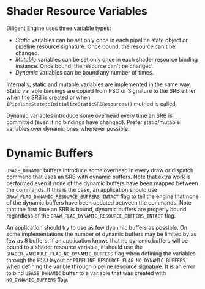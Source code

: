 
# Shader Resource Variables

Diligent Engine uses three variable types:

- *Static* variables can be set only once in each pipeline state object or pipeline resource signature.
  Once bound, the resource can't be changed.
- *Mutable* variables can be set only once in each shader resource binding instance.
  Once bound, the resource can't be changed.
- *Dynamic* variables can be bound any number of times.

Internally, static and mutable variables are implemented in the same way. Static variable bindings are copied
from PSO or Signature to the SRB either when the SRB is created or when `IPipelineState::InitializeStaticSRBResources()`
method is called.

Dynamic variables introduce some overhead every time an SRB is committed (even if no bindings have changed). Prefer static/mutable
variables over dynamic ones whenever possible.


# Dynamic Buffers

`USAGE_DYNAMIC` buffers introduce some overhead in every draw or dispatch command that uses an SRB with dynamic buffers.
Note that extra work is performed even if none of the dynamic buffers have been mapped between the commands. If this
is the case, an application should use `DRAW_FLAG_DYNAMIC_RESOURCE_BUFFERS_INTACT` flag to tell the engine that
none of the dynamic buffers have been updated between the commands. Note that the first time an SRB is bound,
dynamic buffers are properly bound regardless of the `DRAW_FLAG_DYNAMIC_RESOURCE_BUFFERS_INTACT` flag.

An application should try to use as few dyanmic buffers as possible. On some implementations the number of dynamic
buffers may be limited by as few as 8 buffers. If an application knows that no dynamic buffers will be bound to
a shader resource variable, it should use the `SHADER_VARIABLE_FLAG_NO_DYNAMIC_BUFFERS` flag when defining
the variables through the PSO layout or `PIPELINE_RESOURCE_FLAG_NO_DYNAMIC_BUFFERS` when defining the varible
through pipeline resource signature. It is an error to bind `USAGE_DYNAMIC` buffer to a variable that was
created with `NO_DYNAMIC_BUFFERS` flag.
